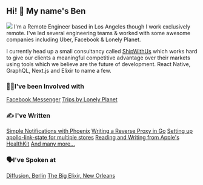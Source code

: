 ## Hi! 👋 My name's Ben
![](https://i.imgur.com/RCHxTBK.jpg)
I'm a Remote Engineer based in Los Angeles though I work exclusively remote. I've led several engineering teams & worked with some awesome companies including Uber, Facebook & Lonely Planet.

I currently head up a small consultancy called [ShipWithUs](https://www.shipwithus.io/) which works hard to give our clients a meaningful competitive advantage over their markets using tools which we believe are the future of development. React Native, GraphQL, Next.js and Elixir to name a few.

### 👩‍💻I've been Involved with
[Facebook Messenger](https://about.fb.com/news/2017/04%3E/messenger-f8/)
[Trips by Lonely Planet](https://www.lonelyplanet.com/trips)

### ✍ I've Written
[Simple Notifications with Phoenix](https://by.ben.church/Get-notified-of-user-signups-and-plan-changes-automatically-using-Postgres-and-Phoenix-PubSub/)
[Writing a Reverse Proxy in Go](https://by.ben.church/Writing-a-Reverse-Proxy-in-just-one-line-with-Go/)
[Setting up apollo-link-state for multiple stores](https://by.ben.church/Setting-up-apollo-link-state-for-Multiple-Stores/)
[Reading and Writing from Apple's HealthKit](https://by.ben.church/How-to-read-and-write-Mindful-Minutes-from-iOS's-HealthKit-with-Swift/)
[And many more...](https://by.ben.church/)

### 🗣I've Spoken at
[Diffusion, Berlin](https://youtu.be/nSi0-Dfitso?t=13345)
[The Big Elixir, New Orleans](https://youtu.be/GTP0llRvEmE?t=490)
